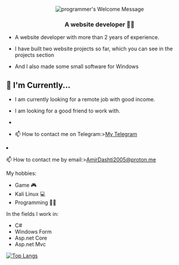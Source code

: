 <p align="center">
		<img alt="programmer's Welcome Message"
			 src="https://readme-typing-svg.herokuapp.com?size=30&background=45E5FF00&center=true&vCenter=true&lines=%F0%9F%91%8B%F0%9F%8F%BC+Hi+I'm+Amir 😃">
</p>


<h3 align="center">A website developer 👨‍💻</h3>


<ul>
<li><p>A website developer with more than 2 years of experience.</p></li>
<li><p>I have built two website projects so far, which you can see in the projects section</p></li>
<li><p>And I also made some small software for Windows</p></li>
</ul>

## 📰 I'm Currently...
* I am currently looking for a remote job with good income.
* I am looking for a good friend to work with.

* <li><p>📫 How to contact me on Telegram:><a href="[mailto:AliLastReza@pm.me](https://t.me/Thers_no_such_thing_as_security)">My Telegram</a></strong></p></li>
<li><p>📫 How to contact me by email:><a href="">AmirDashti2005@proton.me</a></strong></p></li>

My hobbies:
* Game 🎮
* Kali Linux 💻
* Programming 👨‍💻

In the fields I work in: 
* C#
* Windows Form
* Asp.net Core
* Asp.net Mvc



[![Top Langs](https://github-readme-stats.vercel.app/api/top-langs/?username=AmirHoseinDashti&langs_count=8)](https://github.com/AmirHoseinDashti/)
